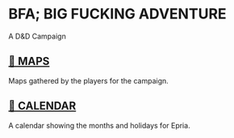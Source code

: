 # BFA; BIG FUCKING ADVENTURE
A D&D Campaign

## [📌 MAPS](./MAPS/MAPS.md)

Maps gathered by the players for the campaign. 

## [📅 CALENDAR](./months-and-holidays.md)

A calendar showing the months and holidays for Epria. 

<!---
## [🛡 ICONOGRAPHY](./ICONS/ICONS.md)

Icons, symbols and crests. 

-->